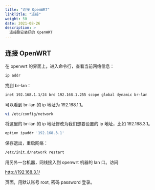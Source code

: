 ```yaml
---
title: "连接 OpenWRT"
linkTitle: "连接"
weight: 50
date: 2021-08-26
description: >
  连接刚安装好的 OpenWRT
---
```



## 连接 OpenWRT

在 openwrt 的界面上，进入命令行，查看当前网络信息：

```bash
ip addr
```

找到 br-lan：

```bash
inet 192.168.1.1/24 brd 192.168.1.255 scope global dynamic br-lan
```

可以看到 br-lan 的 ip 地址为 192.168.1.1。

```bash
vi /etc/config/network
```

将这里的 br-lan 的 ip 地址修改为我们想要设置的 ip 地址，比如 192.168.3.1。

```bash
option ipaddr '192.168.3.1'
```

保存退出，重启网络：

```bash
/etc/init.d/network restart
```

用另外一台机器，网线接入到 openwrt 机器的 lan 口。访问

http://192.168.3.1/

页面，用默认账号 root, 密码 password 登录。






